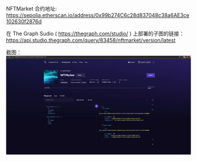 NFTMarket 合约地址: https://sepolia.etherscan.io/address/0x99b274C6c28d837048c38a6AE3ce102630f2876d

在 The Graph Sudio ( https://thegraph.com/studio/ ) 上部署的子图的链接： https://api.studio.thegraph.com/query/83458/nftmarket/version/latest

截图：![Subgraph](./subgraph.jpg)